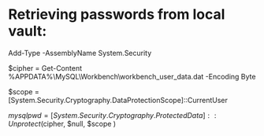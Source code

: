 # Retrieving passwords from local vault: 

Add-Type -AssemblyName System.Security

$cipher = Get-Content %APPDATA%\MySQL\Workbench\workbench_user_data.dat -Encoding Byte

$scope = [System.Security.Cryptography.DataProtectionScope]::CurrentUser

$mysqlpwd = [System.Security.Cryptography.ProtectedData]::Unprotect($cipher, $null, $scope )

[System.Text.UTF8Encoding]::UTF8.GetString($mysqlpwd)